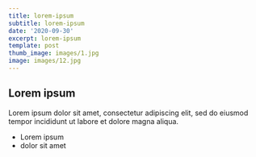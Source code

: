 ```yaml
---
title: lorem-ipsum
subtitle: lorem-ipsum
date: '2020-09-30'
excerpt: lorem-ipsum
template: post
thumb_image: images/1.jpg
image: images/12.jpg
---
```

## Lorem ipsum
Lorem ipsum dolor sit amet, consectetur adipiscing elit, sed do eiusmod tempor incididunt ut labore et dolore magna aliqua.
- Lorem ipsum
- dolor sit amet